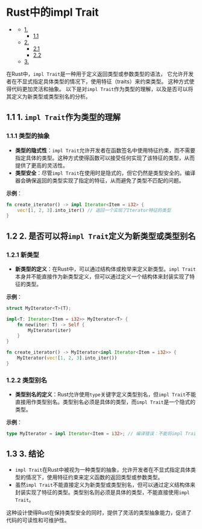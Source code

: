 #  Rust中的impl Trait

<!-- TOC START -->
- [ ](#1-1-1-1-1-1-1-rust中的impl-trait)
  - [1. ](#11-1-impl-trait作为类型的理解)
    - [1.1 ](#111-类型的抽象)
  - [2. ](#12-2-是否可以将impl-trait定义为新类型或类型别名)
    - [2.1 ](#121-新类型)
    - [2.2 ](#122-类型别名)
  - [3. ](#13-3-结论)
<!-- TOC END -->

在Rust中，`impl Trait`是一种用于定义返回类型或参数类型的语法，
它允许开发者在不显式指定具体类型的情况下，使用特征（traits）来约束类型。
这种方式使得代码更加灵活和抽象。
以下是对`impl Trait`作为类型的理解，以及是否可以将其定义为新类型或类型别名的分析。

## 1.1 1. `impl Trait`作为类型的理解

### 1.1.1 类型的抽象

- **类型的隐式性**：`impl Trait`允许开发者在函数签名中使用特征约束，而不需要指定具体的类型。这种方式使得函数可以接受任何实现了该特征的类型，从而提供了更高的灵活性。
- **类型安全**：尽管`impl Trait`在使用时是隐式的，但它仍然是类型安全的。编译器会确保返回的类型实现了指定的特征，从而避免了类型不匹配的问题。

**示例**：

```rust
fn create_iterator() -> impl Iterator<Item = i32> {
    vec![1, 2, 3].into_iter() // 返回一个实现了Iterator特征的类型
}

```

## 1.2 2. 是否可以将`impl Trait`定义为新类型或类型别名

### 1.2.1 新类型

- **新类型的定义**：在Rust中，可以通过结构体或枚举来定义新类型。`impl Trait`本身并不能直接作为新类型定义，但可以通过定义一个结构体来封装实现了特征的类型。

**示例**：

```rust
struct MyIterator<T>(T);

impl<T: Iterator<Item = i32>> MyIterator<T> {
    fn new(iter: T) -> Self {
        MyIterator(iter)
    }
}

fn create_iterator() -> MyIterator<impl Iterator<Item = i32>> {
    MyIterator(vec![1, 2, 3].into_iter())
}

```

### 1.2.2 类型别名

- **类型别名的定义**：Rust允许使用`type`关键字定义类型别名，但`impl Trait`不能直接用作类型别名。类型别名必须是具体的类型，而`impl Trait`是一个隐式的类型。

**示例**：

```rust
type MyIterator = impl Iterator<Item = i32>; // 编译错误：不能将impl Trait用作类型别名

```

## 1.3 3. 结论

- `impl Trait`在Rust中被视为一种类型的抽象，允许开发者在不显式指定具体类型的情况下，使用特征约束来定义函数的返回类型或参数类型。
- 虽然`impl Trait`不能直接定义为新类型或类型别名，但可以通过定义结构体来封装实现了特征的类型。类型别名则必须是具体的类型，不能直接使用`impl Trait`。

这种设计使得Rust在保持类型安全的同时，提供了灵活的类型抽象能力，促进了代码的可读性和可维护性。
